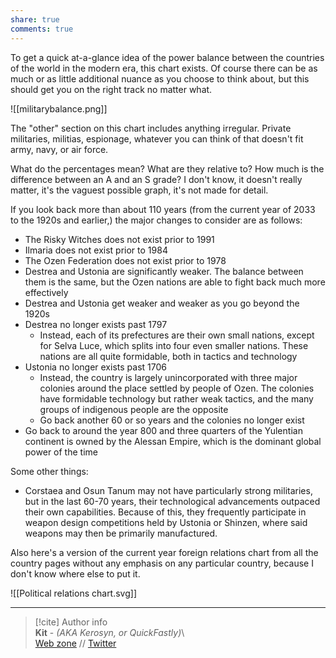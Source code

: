 ```yaml
---  
share: true  
comments: true  
---  
```

To get a quick at-a-glance idea of the power balance between the countries of the world in the modern era, this chart exists. Of course there can be as much or as little additional nuance as you choose to think about, but this should get you on the right track no matter what.  
  
![[militarybalance.png]]  
  
The "other" section on this chart includes anything irregular. Private militaries, militias, espionage, whatever you can think of that doesn't fit army, navy, or air force.  
  
What do the percentages mean? What are they relative to? How much is the difference between an A and an S grade? I don't know, it doesn't really matter, it's the vaguest possible graph, it's not made for detail.  
  
If you look back more than about 110 years (from the current year of 2033 to the 1920s and earlier,) the major changes to consider are as follows:  
- The Risky Witches does not exist prior to 1991  
- Ilmaria does not exist prior to 1984  
- The Ozen Federation does not exist prior to 1978  
- Destrea and Ustonia are significantly weaker. The balance between them is the same, but the Ozen nations are able to fight back much more effectively  
- Destrea and Ustonia get weaker and weaker as you go beyond the 1920s  
- Destrea no longer exists past 1797  
	- Instead, each of its prefectures are their own small nations, except for Selva Luce, which splits into four even smaller nations. These nations are all quite formidable, both in tactics and technology  
- Ustonia no longer exists past 1706  
	- Instead, the country is largely unincorporated with three major colonies around the place settled by people of Ozen. The colonies have formidable technology but rather weak tactics, and the many groups of indigenous people are the opposite  
	- Go back another 60 or so years and the colonies no longer exist  
- Go back to around the year 800 and three quarters of the Yulentian continent is owned by the Alessan Empire, which is the dominant global power of the time  
  
Some other things:  
- Corstaea and Osun Tanum may not have particularly strong militaries, but in the last 60-70 years, their technological advancements outpaced their own capabilities. Because of this, they frequently participate in weapon design competitions held by Ustonia or Shinzen, where said weapons may then be primarily manufactured.  
  
Also here's a version of the current year foreign relations chart from all the country pages without any emphasis on any particular country, because I don't know where else to put it.  
  
![[Political relations chart.svg]]  
  
-----  
> [!cite] Author info  
> **Kit** - *(AKA Kerosyn, or QuickFastly)*\  
> [Web zone](https://kitabe.link) // [Twitter](https://twitter.com/Kerosyn_)